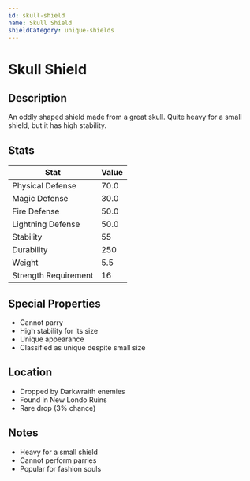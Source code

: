```yaml
---
id: skull-shield
name: Skull Shield
shieldCategory: unique-shields
---
```


# Skull Shield

## Description
An oddly shaped shield made from a great skull. Quite heavy for a small shield, but it has high stability.

## Stats

| Stat | Value |
|------|-------|
| Physical Defense | 70.0 |
| Magic Defense | 30.0 |
| Fire Defense | 50.0 |
| Lightning Defense | 50.0 |
| Stability | 55 |
| Durability | 250 |
| Weight | 5.5 |
| Strength Requirement | 16 |

## Special Properties
- Cannot parry
- High stability for its size
- Unique appearance
- Classified as unique despite small size

## Location
- Dropped by Darkwraith enemies
- Found in New Londo Ruins
- Rare drop (3% chance)

## Notes
- Heavy for a small shield
- Cannot perform parries
- Popular for fashion souls